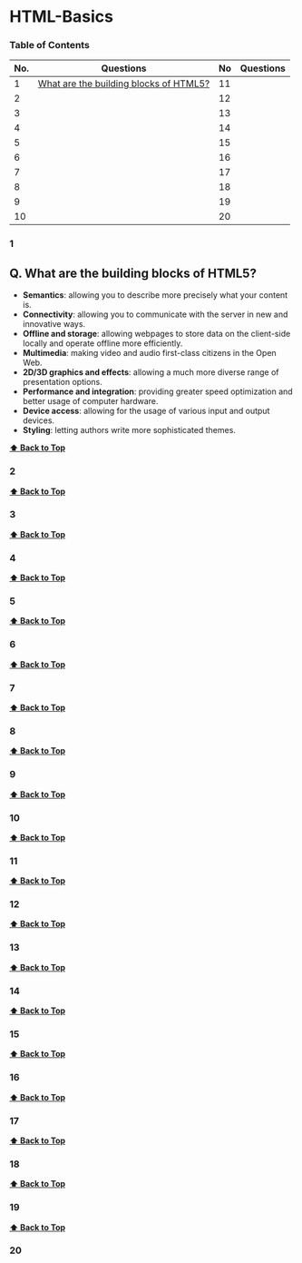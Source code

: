 # HTML-Basics


### Table of Contents 


| No. | Questions | No | Questions |
| ----- | ------------------- | ---- | ------------------- |
| 1 | [What are the building blocks of HTML5?](#1) | 11 | [](#11) |
| 2 | [](#2) | 12| [](#12) |
| 3 | [](#3)| 13| [](#13) |
| 4 | [](#4)| 14| [](#14) |
| 5 | [](#5)| 15| [](#15) |
| 6 | [](#6)| 16| [](#16) |
| 7 | [](#7)| 17| [](#17) |
| 8 | [](#8)| 18| [](#18) |
| 9 | [](#9)| 19| [](#19) |
| 10 | [](#10)| 20| [](#20) |


### 1
## Q. What are the building blocks of HTML5?

* **Semantics**: allowing you to describe more precisely what your content is.
* **Connectivity**: allowing you to communicate with the server in new and innovative ways.
* **Offline and storage**: allowing webpages to store data on the client-side locally and operate offline more efficiently.
* **Multimedia**: making video and audio first-class citizens in the Open Web.
* **2D/3D graphics and effects**: allowing a much more diverse range of presentation options.
* **Performance and integration**: providing greater speed optimization and better usage of computer hardware.
* **Device access**: allowing for the usage of various input and output devices.
* **Styling**: letting authors write more sophisticated themes.

**[⬆ Back to Top](#table-of-contents)**

### 2

**[⬆ Back to Top](#table-of-contents)**

### 3

**[⬆ Back to Top](#table-of-contents)**

### 4

**[⬆ Back to Top](#table-of-contents)**

### 5

**[⬆ Back to Top](#table-of-contents)**

### 6

**[⬆ Back to Top](#table-of-contents)**

### 7

**[⬆ Back to Top](#table-of-contents)**

### 8

**[⬆ Back to Top](#table-of-contents)**

### 9

**[⬆ Back to Top](#table-of-contents)**

### 10

**[⬆ Back to Top](#table-of-contents)**

### 11

**[⬆ Back to Top](#table-of-contents)**

### 12

**[⬆ Back to Top](#table-of-contents)**

### 13

**[⬆ Back to Top](#table-of-contents)**

### 14


**[⬆ Back to Top](#table-of-contents)**

### 15

**[⬆ Back to Top](#table-of-contents)**

### 16

**[⬆ Back to Top](#table-of-contents)**

### 17

**[⬆ Back to Top](#table-of-contents)**

### 18

**[⬆ Back to Top](#table-of-contents)**

### 19

**[⬆ Back to Top](#table-of-contents)**

### 20




